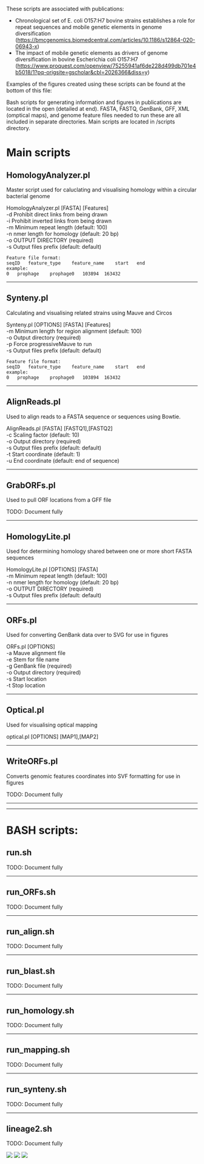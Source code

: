 These scripts are associated with publications:
* Chronological set of E. coli O157:H7 bovine strains establishes a role for repeat sequences and mobile genetic elements in genome diversification (https://bmcgenomics.biomedcentral.com/articles/10.1186/s12864-020-06943-x)
* The impact of mobile genetic elements as drivers of genome diversification in bovine Escherichia coli O157:H7 (https://www.proquest.com/openview/75255941af6de228d499db701e4b5018/1?pq-origsite=gscholar&cbl=2026366&diss=y)

Examples of the figures created using these scripts can be found at the bottom of this file:

Bash scripts for generating information and figures in publications are located in the open (detailed at end). FASTA, FASTQ, GenBank, GFF, XML (omptical maps), and genome feature files needed to run these are all included in separate directories. Main scripts are located in /scripts directory.

# Main scripts

## HomologyAnalyzer.pl
  Master script used for caluclating and visualising homology within a circular bacterial genome  

  HomologyAnalyzer.pl [FASTA] [Features]  
    -d Prohibit direct links from being drawn  
    -i Prohibit inverted links from being drawn  
    -m Minimum repeat length (default: 100)  
    -n nmer length for homology (default: 20 bp)  
    -o OUTPUT DIRECTORY (required)  
    -s Output files prefix (default: default)  
    
    Feature file format:  
    seqID	feature_type	feature_name	start	end  
    example:  
    0	prophage	prophage0	103894	163432  
  
--------------------------------------------------------------------------------

## Synteny.pl
  Calculating and visualising related strains using Mauve and Circos  
  
  Synteny.pl [OPTIONS] [FASTA] [Features]  
    -m Minimum length for region alignment (default: 100)  
    -o Output directory (required)  
    -p Force progressiveMauve to run  
    -s Output files prefix (default: default)  
    
    Feature file format:  
    seqID	feature_type	feature_name	start	end  
    example:  
    0	prophage	prophage0	103894	163432  
    
--------------------------------------------------------------------------------

## AlignReads.pl
  Used to align reads to a FASTA sequence or sequences using Bowtie.  

  AlignReads.pl [FASTA] [FASTQ1],[FASTQ2]  
    -c Scaling factor (default: 10)  
    -o Output directory (required)  
    -s Output files prefix (default: default)  
    -t Start coordinate (default: 1)  
    -u End coordinate (default: end of sequence)  
  
--------------------------------------------------------------------------------

## GrabORFs.pl
  Used to pull ORF locations from a GFF file  

TODO: Document fully  

--------------------------------------------------------------------------------

## HomologyLite.pl
  Used for determining homology shared between one or more short FASTA sequences  
  
  HomologyLite.pl [OPTIONS] [FASTA]  
    -m Minimum repeat length (default: 100)  
    -n nmer length for homology (default: 20 bp)  
    -o OUTPUT DIRECTORY (required)  
    -s Output files prefix (default: default)  
  
--------------------------------------------------------------------------------

## ORFs.pl 
  Used for converting GenBank data over to SVG for use in figures  
  
  ORFs.pl [OPTIONS]  
    -a Mauve alignment file  
    -e Stem for file name  
    -g GenBank file (required)  
    -o Output directory (required)  
    -s Start location  
    -t Stop location  
  
--------------------------------------------------------------------------------

## Optical.pl
  Used for visualising optical mapping  
    
  optical.pl [OPTIONS] [MAP1],[MAP2]  

--------------------------------------------------------------------------------

## WriteORFs.pl
  Converts genomic features coordinates into SVF formatting for use in figures  
  
TODO: Document fully  


--------------------------------------------------------------------------------
--------------------------------------------------------------------------------

# BASH scripts:
## run.sh
TODO: Document fully  

--------------------------------------------------------------------------------

## run_ORFs.sh
TODO: Document fully  

--------------------------------------------------------------------------------

## run_align.sh
TODO: Document fully  

--------------------------------------------------------------------------------

## run_blast.sh
TODO: Document fully  

--------------------------------------------------------------------------------

## run_homology.sh
TODO: Document fully  

--------------------------------------------------------------------------------

## run_mapping.sh
TODO: Document fully  

--------------------------------------------------------------------------------

## run_synteny.sh
TODO: Document fully  

--------------------------------------------------------------------------------

## lineage2.sh
TODO: Document fully  

![](https://github.com/eliotstanton/EHEC/blob/master/Fig1.large.png)
![](https://github.com/eliotstanton/EHEC/blob/master/Fig6.FRIK804.png)
![](https://github.com/eliotstanton/EHEC/blob/master/Fig6.MG1655.png)
